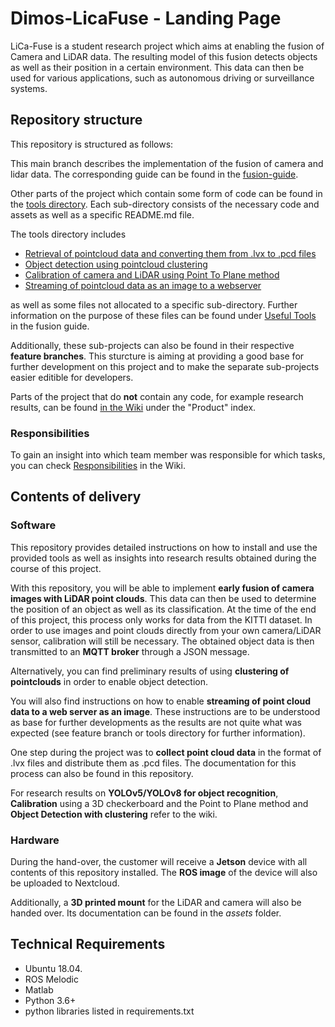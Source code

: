 # Dimos-LicaFuse - Landing Page

LiCa-Fuse is a student research project which aims at enabling the fusion of Camera and LiDAR data. 
The resulting model of this fusion detects objects as well as their position in a certain environment. 
This data can then be used for various applications, such as autonomous driving or surveillance systems.

## Repository structure

This repository is structured as follows: 

This main branch describes the implementation of the fusion of camera and lidar data. The corresponding guide can be found in the [fusion-guide](./fusion-guide.md).

Other parts of the project which contain some form of code can be found in the [tools directory](./tools). Each sub-directory consists of the necessary code and assets as well as a specific README.md file.

The tools directory includes 
- [Retrieval of pointcloud data and converting them from .lvx to .pcd files](./tools/Retrival_of%20_point_cloud_data?ref_type=heads)
- [Object detection using pointcloud clustering](./tools/object_detection_node?ref_type=heads)
- [Calibration of camera and LiDAR using Point To Plane method](./tools/point2planeCalibration?ref_type=heads)
- [Streaming of pointcloud data as an image to a webserver](./tools/streaming?ref_type=heads)

as well as some files not allocated to a specific sub-directory. Further information on the purpose of these files can be found under [Useful Tools](./fusion-guide.md#useful-tools) in the fusion guide.

Additionally, these sub-projects can also be found in their respective **feature branches**. This sturcture is aiming at providing a good base for further development on this project and to make the separate sub-projects easier editible for developers.

Parts of the project that do **not** contain any code, for example research results, can be found [in the Wiki](https://git-ce.th-rosenheim.de/pse-24/Dimos-LiCaFuse/-/wikis/home) under the "Product" index.

### Responsibilities

To gain an insight into which team member was responsible for which tasks, you can check [Responsibilities](https://git-ce.th-rosenheim.de/pse-24/Dimos-LiCaFuse/-/wikis/Project-Organization/Responsibilities?redirected_from=Project-Organization/Roles) in the Wiki.

## Contents of delivery

### Software

This repository provides detailed instructions on how to install and use the provided tools as well as insights into research results obtained during the course of this project. 

With this repository, you will be able to implement **early fusion of camera images with LiDAR point clouds**. This data can then be used to determine the position of an object as well as its classification. At the time of the end of this project, this process only works for data from the KITTI dataset. In order to use images and point clouds directly from your own camera/LiDAR sensor, calibration will still be necessary. The obtained object data is then transmitted to an **MQTT broker** through a JSON message. 

Alternatively, you can find preliminary results of using **clustering of pointclouds** in order to enable object detection. 

You will also find instructions on how to enable **streaming of point cloud data to a web server as an image**. These instructions are to be understood as base for further developments as the results are not quite what was expected (see feature branch or tools directory for further information).

One step during the project was to **collect point cloud data** in the format of .lvx files and distribute them as .pcd files. The documentation for this process can also be found in this repository. 

For research results on **YOLOv5/YOLOv8 for object recognition**, **Calibration** using a 3D checkerboard and the Point to Plane method and **Object Detection with clustering** refer to the wiki.  

### Hardware

During the hand-over, the customer will receive a **Jetson** device with all contents of this repository installed. The **ROS image** of the device will also be uploaded to Nextcloud.

Additionally, a **3D printed mount** for the LiDAR and camera will also be handed over. Its documentation can be found in the *assets* folder. 

## Technical Requirements

- Ubuntu 18.04.
- ROS Melodic
- Matlab
- Python 3.6+
- python libraries listed in requirements.txt
